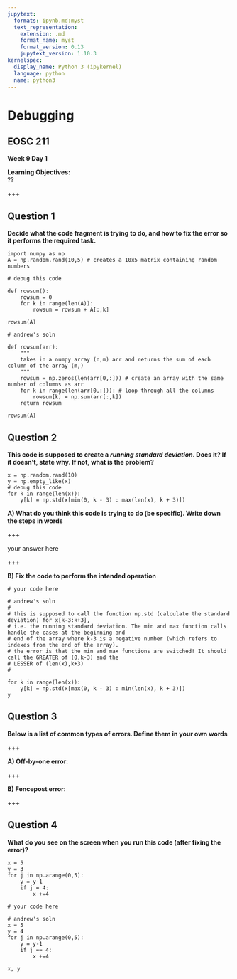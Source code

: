 ```yaml
---
jupytext:
  formats: ipynb,md:myst
  text_representation:
    extension: .md
    format_name: myst
    format_version: 0.13
    jupytext_version: 1.10.3
kernelspec:
  display_name: Python 3 (ipykernel)
  language: python
  name: python3
---
```


# Debugging

## EOSC 211

**Week 9 Day 1**

**Learning Objectives:**  
??

+++

## Question 1

**Decide what the code fragment is trying to do, and how to fix the error so it performs the required task.**

```{code-cell} ipython3
import numpy as np
A = np.random.rand(10,5) # creates a 10x5 matrix containing random numbers

# debug this code

def rowsum():
    rowsum = 0
    for k in range(len(A)):
        rowsum = rowsum + A[:,k]
        
rowsum(A)
```

```{code-cell} ipython3
# andrew's soln

def rowsum(arr):
    """
    takes in a numpy array (n,m) arr and returns the sum of each column of the array (m,)
    """
    rowsum = np.zeros(len(arr[0,:])) # create an array with the same number of columns as arr
    for k in range(len(arr[0,:])): # loop through all the columns
        rowsum[k] = np.sum(arr[:,k])
    return rowsum

rowsum(A)
```

## Question 2

**This code is supposed to create a *running standard deviation*. Does it? If it doesn't, state why. If not, what is the problem?**

```{code-cell} ipython3
x = np.random.rand(10)
y = np.empty_like(x)
# debug this code
for k in range(len(x)):
    y[k] = np.std(x[min(0, k - 3) : max(len(x), k + 3)])
```

**A) What do you think this code is trying to do (be specific). Write down the steps in words**

+++

your answer here

+++

**B) Fix the code to perform the intended operation**

```{code-cell} ipython3
# your code here
```

```{code-cell} ipython3
# andrew's soln
#
# this is supposed to call the function np.std (calculate the standard deviation) for x[k-3:k+3],
# i.e. the running standard deviation. The min and max function calls handle the cases at the beginning and 
# end of the array where k-3 is a negative number (which refers to indexes from the end of the array). 
# the error is that the min and max functions are switched! It should call the GREATER of (0,k-3) and the
# LESSER of (len(x),k+3)
#

for k in range(len(x)):
    y[k] = np.std(x[max(0, k - 3) : min(len(x), k + 3)])
y
```

## Question 3

**Below is a list of common types of errors. Define them in your own words**

+++

**A) Off-by-one error**:

+++

**B) Fencepost error:**

+++

## Question 4

**What do you see on the screen when you run this code (after fixing the error)?**

```{code-cell} ipython3
x = 5
y = 3
for j in np.arange(0,5):
    y = y-1
    if j = 4:
        x +=4
```

```{code-cell} ipython3
# your code here
```

```{code-cell} ipython3
# andrew's soln
x = 5
y = 4
for j in np.arange(0,5):
    y = y-1
    if j == 4:
        x +=4
        
x, y
```
